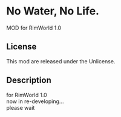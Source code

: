 # No Water, No Life.
MOD for RimWorld 1.0

## License
<!--
This mod includes a compiled version of the Harmony library (0Harmony.dll) made by Andreas Pardeike (MIT license).
https://github.com/pardeike/Harmony
other files are released under the Unlicense.
-->

This mod are released under the Unlicense.

## Description

for RimWorld 1.0  
now in re-developing...  
please wait
